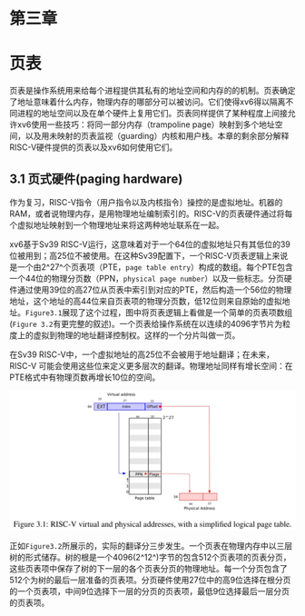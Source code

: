 # 第三章

# 页表

页表是操作系统用来给每个进程提供其私有的地址空间和内存的的机制。页表确定了地址意味着什么内存，物理内存的哪部分可以被访问。它们使得xv6得以隔离不同进程的地址空间以及在单个硬件上复用它们。页表同样提供了某种程度上间接允许xv6使用一些技巧：将同一部分内存（trampoline page）映射到多个地址空间，以及用未映射的页表监视（guarding）内核和用户栈。本章的剩余部分解释RISC-V硬件提供的页表以及xv6如何使用它们。

## 3.1	页式硬件(paging hardware)

作为复习，RISC-V指令（用户指令以及内核指令）操控的是虚拟地址。机器的RAM，或者说物理内存，是用物理地址编制索引的。RISC-V的页表硬件通过将每个虚拟地址映射到一个物理地址来将这两种地址联系在一起。

xv6基于Sv39 RISC-V运行，这意味着对于一个64位的虚拟地址只有其低位的39位被用到；高25位不被使用。在这种Sv39配置下，一个RISC-V页表逻辑上来说是一个由2^27^个页表项（PTE，`page table entry`）构成的数组。每个PTE包含一个44位的物理分页数（PPN，`physical page number`）以及一些标志。分页硬件通过使用39位的高27位从页表中索引到对应的PTE，然后构造一个56位的物理地址，这个地址的高44位来自页表项的物理分页数，低12位则来自原始的虚拟地址。`Figure3.1`展现了这个过程，图中将页表逻辑上看做是一个简单的页表项数组(`Figure 3.2`有更完整的叙述)。一个页表给操作系统在以连续的4096字节片为粒度上的虚拟到物理的地址翻译控制权。这样的一个分片叫做一页。

在Sv39 RISC-V中，一个虚拟地址的高25位不会被用于地址翻译；在未来，RISC-V 可能会使用这些位来定义更多层次的翻译。物理地址同样有增长空间：在PTE格式中有物理页数再增长10位的空间。

<img src="https://raw.githubusercontent.com/CorneliaStreet1/PictureBed/master/202201301633363.png" alt="image-20220130163344193" style="zoom:50%;" />

正如`Figure3.2`所展示的，实际的翻译分三步发生。一个页表在物理内存中以三层树的形式储存。树的根是一个4096(2^12^)字节的包含512个页表项的页表分页，这些页表项中保存了树的下一层的各个页表分页的物理地址。每一个分页包含了512个为树的最后一层准备的页表项。分页硬件使用27位中的高9位选择在根分页的一个页表项，中间9位选择下一层的分页的页表项，最低9位选择最后一层分页的页表项。
